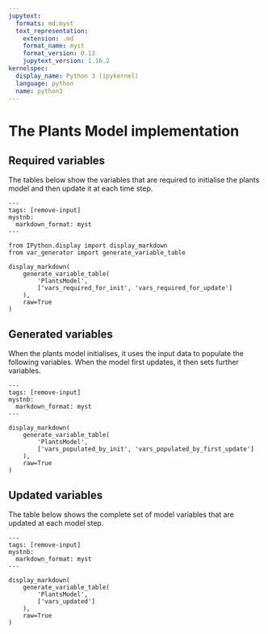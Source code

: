 ```yaml
---
jupytext:
  formats: md:myst
  text_representation:
    extension: .md
    format_name: myst
    format_version: 0.13
    jupytext_version: 1.16.2
kernelspec:
  display_name: Python 3 (ipykernel)
  language: python
  name: python3
---
```


# The Plants Model implementation

## Required variables

The tables below show the variables that are required to initialise the plants model and
then update it at each time step.

```{code-cell}
---
tags: [remove-input]
mystnb:
  markdown_format: myst
---

from IPython.display import display_markdown
from var_generator import generate_variable_table

display_markdown(
    generate_variable_table(
        'PlantsModel', 
        ['vars_required_for_init', 'vars_required_for_update']
    ), 
    raw=True
)
```

## Generated variables

When the plants model initialises, it uses the input data to populate the following
variables. When the model first updates, it then sets further variables.

```{code-cell}
---
tags: [remove-input]
mystnb:
  markdown_format: myst
---

display_markdown(
    generate_variable_table(
        'PlantsModel', 
        ['vars_populated_by_init', 'vars_populated_by_first_update']
    ), 
    raw=True
)
```

## Updated variables

The table below shows the complete set of model variables that are updated at each model
step.

```{code-cell}
---
tags: [remove-input]
mystnb:
  markdown_format: myst
---

display_markdown(
    generate_variable_table(
        'PlantsModel', 
        ['vars_updated']
    ), 
    raw=True
)
```
